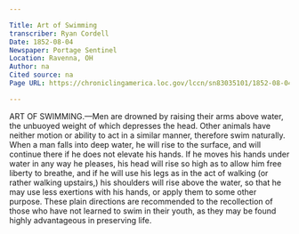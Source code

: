 ```yaml
---

Title: Art of Swimming
transcriber: Ryan Cordell
Date: 1852-08-04
Newspaper: Portage Sentinel
Location: Ravenna, OH 
Author: na  
Cited source: na
Page URL: https://chroniclingamerica.loc.gov/lccn/sn83035101/1852-08-04/ed-1/seq-4/

---
```


ART OF SWIMMING.—Men are drowned by raising their arms above water, the unbuoyed weight of which depresses the head. Other animals have neither motion or ability to act in a similar manner, therefore swim naturally. When a man falls into deep water, he will rise to the surface, and will continue there if he does not elevate his hands. If he moves his hands under water in any way he pleases, his head will rise so high as to allow him free liberty to breathe, and if he will use his legs as in the act of walking (or rather walking upstairs,) his shoulders will rise above the water, so that he may use less exertions with his hands, or apply them to some other purpose. These plain directions are recommended to the recollection of those who have not learned to swim in their youth, as they may be found highly advantageous in preserving life. 